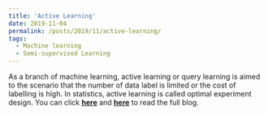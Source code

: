 ```yaml
---
title: 'Active Learning'
date: 2019-11-04
permalink: /posts/2019/11/active-learning/
tags:
  - Machine learning
  - Semi-supervised Learning
---
```


As a branch of machine learning, active learning or query learning is aimed to the scenario that the number of data label is limited or the cost of labelling is high. In statistics, active learning is called optimal experiment design. You can click [**here**](https://zhuanlan.zhihu.com/p/79764678) and [**here**](https://pridelee.github.io/files/blog/active_learning.pdf) to read the full blog.

